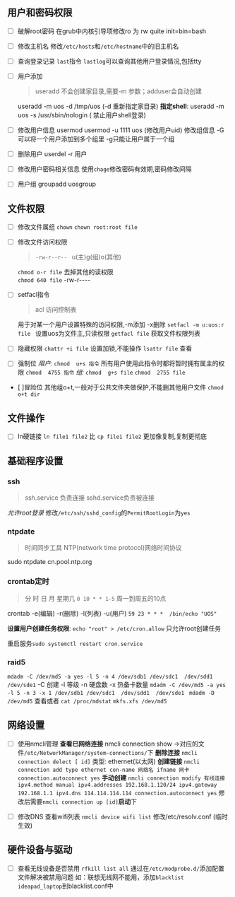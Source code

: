 ## 用户和密码权限
- [ ] 破解root密码
	在grub中内核引导项修改ro 为 rw quite init=bin=bash
- [ ] 修改主机名
	修改`/etc/hosts`和`/etc/hostname`中的旧主机名 
- [ ] 查询登录记录 `last`指令  `lastlog`可以查询其他用户登录情况,包括tty
- [ ] 用户添加
	>useradd 不会创建家目录,需要-m 参数；adduser会自动创建
	
	useradd -m uos -d /tmp/uos (-d 重新指定家目录)
	**指定shell**: useradd -m uos -s /usr/sbin/nologin ( 禁止用户shell登录)   
- [ ] 修改用户信息
	usermod 
	usermod -u 1111 uos (修改用户uid)
	修改组信息 -G 可以将一个用户添加到多个组里 -g只能让用户属于一个组
- [ ] 删除用户
	userdel -r 用户 
- [ ] 修改用户密码相关信息
	使用`chage`修改密码有效期,密码修改间隔
- [ ] 用户组
	groupadd uosgroup

## 文件权限
- [ ] 修改文件属组
	`chown`
	`chown root:root file`
- [ ] 修改文件访问权限
	>  `-rw-r--r-- ` u(主)g(组)o(其他)

	`chmod o-r file` 去掉其他的读权限  
	`chmod 640 file` -rw-r----
- [ ] setfacl指令 
	> acl 访问控制表 

	用于对某一个用户设置特殊的访问权限,-m添加 -x删除
	`setfacl -m u:uos:r file ` 设置uos为文件主,只读权限
	`getfacl file` 获取文件权限列表
- [ ] 隐藏权限
	`chattr +i file` 设置加锁,不能操作
	`lsattr file` 查看
- [ ] 强制位
	*用户:*
	`chmod  u+s 指令` 所有用户使用此指令时都将暂时拥有属主的权限
	`chmod  4755 指令`
	*组:*
	`chmod  g+s file` 
	`chmod  2755 file`
- [ ]冒险位
	其他组o+t,一般对于公共文件夹做保护,不能删其他用户文件
	`chmod o+t dir`

## 文件操作
- [ ] ln硬链接
	`ln file1 file2` 比 `cp file1 file2` 更加像复制,复制更彻底

## 基础程序设置
### ssh
>ssh.service 负责连接 sshd.service负责被连接

*允许root登录*
修改`/etc/ssh/sshd_config`的`PermitRootLogin`为`yes` 

### ntpdate
>时间同步工具 NTP(network time protocol)网络时间协议

sudo ntpdate cn.pool.ntp.org

### crontab定时
> 分 时 日 月 星期几   `0 10 * * 1-5` 周一到周五的10点

crontab -e(编辑) -r(删除) -l(列表) -u(用户)
`59 23 * * *  /bin/echo "UOS"`

**设置用户创建任务权限**: `echo "root" > /etc/cron.allow` 只允许root创建任务

重启服务`sudo systemctl restart cron.service` 

### raid5
`mdadm -C /dev/md5 -a yes -l 5 -n 4 /dev/sdb1 /dev/sdc1  /dev/sdd1  /dev/sde1`
-C 创建 -l 等级 -n 硬盘数  -x 热备卡数量
`mdadm -C /dev/md5 -a yes -l 5 -n 3 -x 1 /dev/sdb1 /dev/sdc1  /dev/sdd1  /dev/sde1 `
	`mdadm -D /dev/md5` 查看或者 `cat /proc/mdstat`
	`mkfs.xfs /dev/md5`
	 


## 网络设置
- [ ] 使用nmcli管理
	**查看已网络连接** nmcli connection show ->对应的文件`/etc/NetworkManager/system-connections/`下
	**删除连接** `nmcli connection delect [ id]`
类型: ethernet(以太网)
	**创建链接** `nmcli connection add type ethernet con-name 网络名 ifname 网卡 connection.autoconnect yes`
	**手动创建** `nmcli connection modify 有线连接 ipv4.method manual ipv4.addresses 192.168.1.120/24 ipv4.gateway 192.168.1.1 ipv4.dns 114.114.114.114 connection.autoconnect yes`
	修改后需要`nmcli connection up [id]`**启动**下
- [ ] 修改DNS
	查看wifi列表 `nmcli device wifi list`
	修改/etc/resolv.conf (临时生效)


## 硬件设备与驱动
- [ ] 查看无线设备是否禁用
	`rfkill list all`
	通过在`/etc/modprobe.d/`添加配置文件解决被禁用问题
	如：联想无线网不能用，添加`blacklist ideapad_laptop`到blacklist.conf中

